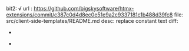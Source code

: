 bit2: √
url : https://github.com/bigskysoftware/htmx-extensions/commit/c387c0d4d8ec0e51e9a2c9337181c1b488d39fc8
file: src/client-side-templates/README.md
desc: replace constant text
diff: 
-  <script src="https://unpkg.com/htmx.org@2.0.0"></script>
+  <script src="https://unpkg.com/htmx.org@2.0.4"></script>
